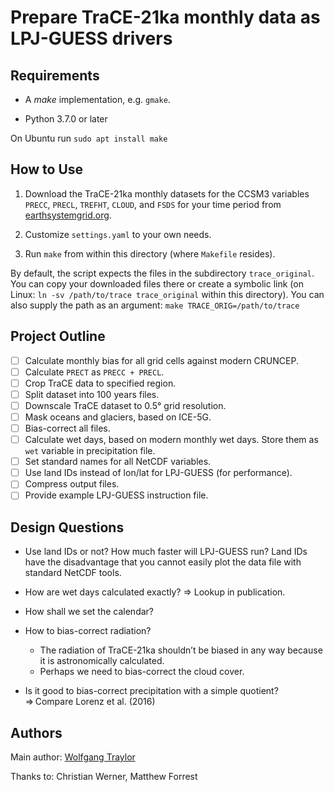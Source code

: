 Prepare TraCE-21ka monthly data as LPJ-GUESS drivers
====================================================

Requirements
------------

- A _make_ implementation, e.g. `gmake`.

- Python 3.7.0 or later

On Ubuntu run `sudo apt install make`

How to Use
----------

1) Download the TraCE-21ka monthly datasets for the CCSM3 variables `PRECC`, `PRECL`, `TREFHT`, `CLOUD`, and `FSDS` for your time period from [earthsystemgrid.org](https://www.earthsystemgrid.org/dataset/ucar.cgd.ccsm3.trace.html).

2) Customize `settings.yaml` to your own needs.

3) Run `make` from within this directory (where `Makefile` resides).

By default, the script expects the files in the subdirectory `trace_original`.
You can copy your downloaded files there or create a symbolic link (on Linux: `ln -sv /path/to/trace trace_original` within this directory).
You can also supply the path as an argument: `make TRACE_ORIG=/path/to/trace`

Project Outline
---------------

- [ ] Calculate monthly bias for all grid cells against modern CRUNCEP.
- [ ] Calculate `PRECT` as `PRECC + PRECL`.
- [ ] Crop TraCE data to specified region.
- [ ] Split dataset into 100 years files.
- [ ] Downscale TraCE dataset to 0.5° grid resolution.
- [ ] Mask oceans and glaciers, based on ICE-5G.
- [ ] Bias-correct all files.
- [ ] Calculate wet days, based on modern monthly wet days. Store them as `wet` variable in precipitation file.
- [ ] Set standard names for all NetCDF variables.
- [ ] Use land IDs instead of lon/lat for LPJ-GUESS (for performance).
- [ ] Compress output files.
- [ ] Provide example LPJ-GUESS instruction file.

Design Questions
----------------

- Use land IDs or not? How much faster will LPJ-GUESS run? Land IDs have the disadvantage that you cannot easily plot the data file with standard NetCDF tools.

- How are wet days calculated exactly? ⇒ Lookup in publication.

- How shall we set the calendar?

- How to bias-correct radiation?
    + The radiation of TraCE-21ka shouldn’t be biased in any way because it is astronomically calculated.
    + Perhaps we need to bias-correct the cloud cover.

- Is it good to bias-correct precipitation with a simple quotient? ⇒ Compare Lorenz et al. (2016)

Authors
-------

Main author: [Wolfgang Traylor](mailto:wolfgang.pappa@senckenberg.de)

Thanks to: Christian Werner, Matthew Forrest
